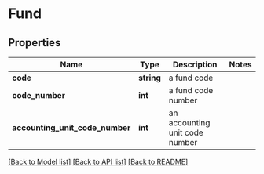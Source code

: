 # Fund

## Properties
Name | Type | Description | Notes
------------ | ------------- | ------------- | -------------
**code** | **string** | a fund code | 
**code_number** | **int** | a fund code number | 
**accounting_unit_code_number** | **int** | an accounting unit code number | 

[[Back to Model list]](../README.md#documentation-for-models) [[Back to API list]](../README.md#documentation-for-api-endpoints) [[Back to README]](../README.md)


